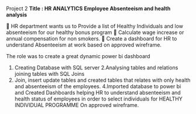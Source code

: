 

Project 2 **Title : HR ANALYTICS**
**Employee Absenteeism and health analysis**

 HR department wants us to Provide a list of Healthy Individuals and low absenteeism for our healthy 
bonus program
 Calculate wage increase or annual compensation for non smokers.
 Create a dashboard for HR to understand Absenteeism at work based on approved wireframe.


The role was to create a great dynamic power bi dashboard 
1. Creating Database with SQL server 
2.Analysing tables and relations joining tables with SQL Joins 
3. Join, insert update tables and created tables that relates with only health and absenteeism of the 
employees. 
4.Imported database to power bi and Created Dashboards helping HR to understand absenteeism and 
health status of employees in order to select individuals for HEALTHY INDIVIDUAL PROGRAMME 
On approved wireframe.
